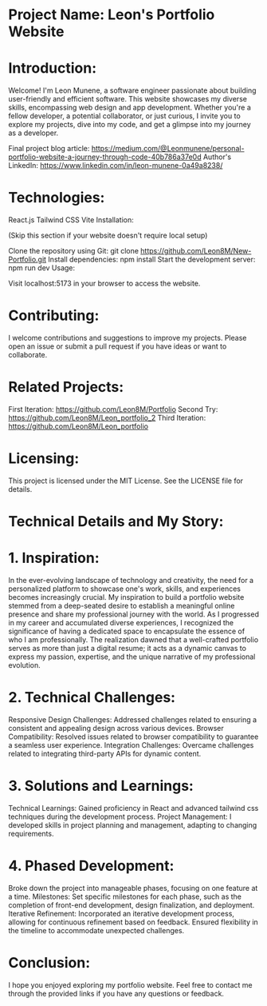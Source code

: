 # Project Name: Leon's Portfolio Website

# Introduction:

Welcome! I'm Leon Munene, a software engineer passionate about building user-friendly and efficient software. This website showcases my diverse skills, encompassing web design and app development. Whether you're a fellow developer, a potential collaborator, or just curious, I invite you to explore my projects, dive into my code, and get a glimpse into my journey as a developer.

Final project blog article: https://medium.com/@Leonmunene/personal-portfolio-website-a-journey-through-code-40b786a37e0d
Author's LinkedIn: https://www.linkedin.com/in/leon-munene-0a49a8238/

# Technologies:

React.js
Tailwind CSS
Vite
Installation:

(Skip this section if your website doesn't require local setup)

Clone the repository using Git: git clone https://github.com/Leon8M/New-Portfolio.git
Install dependencies: npm install
Start the development server: npm run dev
Usage:

Visit localhost:5173 in your browser to access the website.

# Contributing:

I welcome contributions and suggestions to improve my projects. Please open an issue or submit a pull request if you have ideas or want to collaborate.

# Related Projects:
First Iteration: https://github.com/Leon8M/Portfolio
Second Try: https://github.com/Leon8M/Leon_portfolio_2
Third Iteration: https://github.com/Leon8M/Leon_portfolio

# Licensing:

This project is licensed under the MIT License. See the LICENSE file for details.

# Technical Details and My Story:

# 1. Inspiration:

In the ever-evolving landscape of technology and creativity, the need for a personalized platform to showcase one's work, skills, and experiences becomes increasingly crucial. My inspiration to build a portfolio website stemmed from a deep-seated desire to establish a meaningful online presence and share my professional journey with the world.
As I progressed in my career and accumulated diverse experiences, I recognized the significance of having a dedicated space to encapsulate the essence of who I am professionally. The realization dawned that a well-crafted portfolio serves as more than just a digital resume; it acts as a dynamic canvas to express my passion, expertise, and the unique narrative of my professional evolution.


# 2. Technical Challenges:

Responsive Design Challenges:
Addressed challenges related to ensuring a consistent and appealing design across various devices.
Browser Compatibility:
Resolved issues related to browser compatibility to guarantee a seamless user experience.
Integration Challenges:
Overcame challenges related to integrating third-party APIs for dynamic content.


# 3. Solutions and Learnings:

Technical Learnings:
Gained proficiency in React and advanced tailwind css techniques during the development process.
Project Management:
I developed skills in project planning and management, adapting to changing requirements.


# 4. Phased Development:
Broke down the project into manageable phases, focusing on one feature at a time.
Milestones:
Set specific milestones for each phase, such as the completion of front-end development, design finalization, and deployment.
Iterative Refinement:
Incorporated an iterative development process, allowing for continuous refinement based on feedback.
Ensured flexibility in the timeline to accommodate unexpected challenges.


# Conclusion:

I hope you enjoyed exploring my portfolio website. Feel free to contact me through the provided links if you have any questions or feedback.
